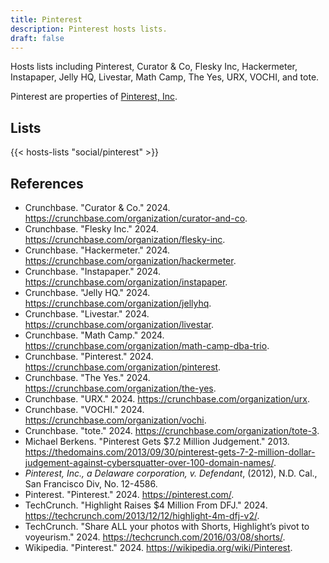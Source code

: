 ```yaml
---
title: Pinterest
description: Pinterest hosts lists.
draft: false
---
```


Hosts lists including Pinterest, Curator & Co, Flesky Inc, Hackermeter, Instapaper, Jelly HQ, Livestar, Math Camp, The Yes, URX, VOCHI, and tote.

Pinterest are properties of [Pinterest, Inc](https://pinterest.com/).

## Lists

{{< hosts-lists "social/pinterest" >}}

## References

+ Crunchbase. "Curator & Co." 2024. https://crunchbase.com/organization/curator-and-co.
+ Crunchbase. "Flesky Inc." 2024. https://crunchbase.com/organization/flesky-inc.
+ Crunchbase. "Hackermeter." 2024. https://crunchbase.com/organization/hackermeter.
+ Crunchbase. "Instapaper." 2024. https://crunchbase.com/organization/instapaper.
+ Crunchbase. "Jelly HQ." 2024. https://crunchbase.com/organization/jellyhq.
+ Crunchbase. "Livestar." 2024. https://crunchbase.com/organization/livestar.
+ Crunchbase. "Math Camp." 2024. https://crunchbase.com/organization/math-camp-dba-trio.
+ Crunchbase. "Pinterest." 2024. https://crunchbase.com/organization/pinterest.
+ Crunchbase. "The Yes." 2024. https://crunchbase.com/organization/the-yes.
+ Crunchbase. "URX." 2024. https://crunchbase.com/organization/urx.
+ Crunchbase. "VOCHI." 2024. https://crunchbase.com/organization/vochi.
+ Crunchbase. "tote." 2024. https://crunchbase.com/organization/tote-3.
+ Michael Berkens. "Pinterest Gets $7.2 Million Judgement." 2013. https://thedomains.com/2013/09/30/pinterest-gets-7-2-million-dollar-judgement-against-cybersquatter-over-100-domain-names/.
+ *Pinterest, Inc., a Delaware corporation, v. Defendant*, (2012), N.D. Cal., San Francisco Div, No. 12-4586.
+ Pinterest. "Pinterest." 2024. https://pinterest.com/.
+ TechCrunch. "Highlight Raises $4 Million From DFJ." 2024. https://techcrunch.com/2013/12/12/highlight-4m-dfj-v2/.
+ TechCrunch. "Share ALL your photos with Shorts, Highlight’s pivot to voyeurism." 2024. https://techcrunch.com/2016/03/08/shorts/.
+ Wikipedia. "Pinterest." 2024. https://wikipedia.org/wiki/Pinterest.
